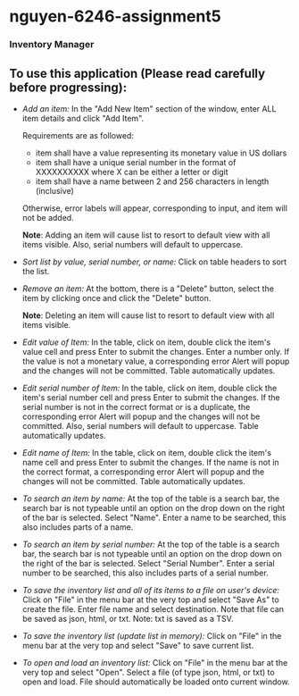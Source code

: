 # nguyen-6246-assignment5
### Inventory Manager

## To use this application (Please read carefully before progressing):

* _Add an item:_ In the "Add New Item" section of the window, enter ALL item details and click "Add Item".

    Requirements are as followed:
    * item shall have a value representing its monetary value in US dollars
    * item shall have a unique serial number in the format of XXXXXXXXXX where X can be either a letter or digit
    * item shall have a name between 2 and 256 characters in length (inclusive)
   
   Otherwise, error labels will appear, corresponding to input, and item will not be added. 
   
    **Note**: Adding an item will cause list to resort to default view with all items visible. Also, serial numbers will default to uppercase.

* _Sort list by value, serial number, or name:_ Click on table headers to sort the list.

* _Remove an item:_ At the bottom, there is a "Delete" button, select the item by clicking once and click the "Delete" button.
    
    **Note**: Deleting an item will cause list to resort to default view with all items visible.

* _Edit value of Item:_ In the table, click on item, double click the item's value cell and press Enter to submit the changes. Enter a number only. If the value is not a monetary value, a corresponding error Alert will popup and the changes will not be committed. Table automatically updates. 

* _Edit serial number of Item:_ In the table, click on item, double click the item's serial number cell and press Enter to submit the changes. If the serial number is not in the correct format or is a duplicate, the corresponding error Alert will popup and the changes will not be committed. Also, serial numbers will default to uppercase.
Table automatically updates. 

* _Edit name of Item:_ In the table, click on item, double click the item's name cell and press Enter to submit the changes. If the name is not in the correct format, a corresponding error Alert will popup and the changes will not be committed. Table automatically updates. 

* _To search an item by name:_ At the top of the table is a search bar, the search bar is not typeable until an option on the drop down on the right of the bar is selected. Select "Name". Enter a name to be searched, this also includes parts of a name. 

* _To search an item by serial number:_ At the top of the table is a search bar, the search bar is not typeable until an option on the drop down on the right of the bar is selected. Select "Serial Number". Enter a serial number to be searched, this also includes parts of a serial number. 

* _To save the inventory list and all of its items to a file on user's device:_ Click on "File" in the menu bar at the very top and select "Save As" to create the file. Enter file name and select destination. Note that file can be saved as json, html, or txt. Note: txt is saved as a TSV.

* _To save the inventory list (update list in memory):_ Click on "File" in the menu bar at the very top and select "Save" to save current list.

* _To open and load an inventory list:_ Click on "File" in the menu bar at the very top and select "Open". Select a file (of type json, html, or txt) to open and load. File should automatically be loaded onto current window.
